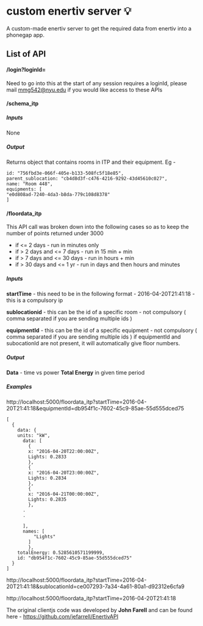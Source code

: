 # custom enertiv server &#x1F4A1;

A custom-made enertiv server to get the required data from enertiv into a phonegap app.

## List of API

#### /login?loginId=

Need to go into this at the start of any session
requires a loginId, please mail mmg542@nyu.edu if you would like access to these APIs


#### /schema_itp

##### Inputs

None

##### Output

Returns object that contains rooms in ITP and their equipment. Eg -

    id: "756fbd3e-066f-405e-b133-508fc5f18e85",
    parent_sublocation: "cb4d8d3f-c476-4216-9292-43d45610c027",
    name: "Room 448",
    equipments: [
    "e0d808ad-7240-4da3-b8da-779c108d8378"
    ]



#### /floordata_itp

This API call was broken down into the following cases so as to keep the number of points returned under 3000
* if <= 2 days - run in minutes only
* if > 2 days and <= 7 days - run in 15 min + min
* if > 7 days and <= 30 days - run in hours +  min
* if > 30 days and <= 1 yr - run in days and then hours and minutes

##### Inputs

**startTime** - this need to be in the following format - 2016-04-20T21:41:18 - this is a compulsory ip

**sublocationid** - this can be the id of a specific room - not compulsory ( comma separated if you are sending multiple ids )

**equipmentId** - this can be the id of a specific equipment - not compulsory ( comma separated if you are sending multiple ids )
if equipmentId and subocationId are not present, it will automatically give floor numbers.

##### Output

**Data** - time vs power
**Total Energy** in given time period

##### Examples

http://localhost:5000/floordata_itp?startTime=2016-04-20T21:41:18&equipmentId=db954f1c-7602-45c9-85ae-55d555dced75

    [
      {
        data: {
        units: "kW",
          data: [
            {
            x: "2016-04-20T22:00:00Z",
            Lights: 0.2833
            },
            {
            x: "2016-04-20T23:00:00Z",
            Lights: 0.2834
            },
            {
            x: "2016-04-21T00:00:00Z",
            Lights: 0.2835
            },
          .
          .

          ],
          names: [
              "Lights"
            ]
            },
        totalEnergy: 0.5285610571199999,
        id: "db954f1c-7602-45c9-85ae-55d555dced75"
      }
    ]
http://localhost:5000/floordata_itp?startTime=2016-04-20T21:41:18&sublocationId=ce007293-7a34-4a61-80a1-d92312e6cfa9

http://localhost:5000/floordata_itp?startTime=2016-04-20T21:41:18


The original clientjs code was developed by **John Farell** and can be found here - https://github.com/jefarrell/EnertivAPI
